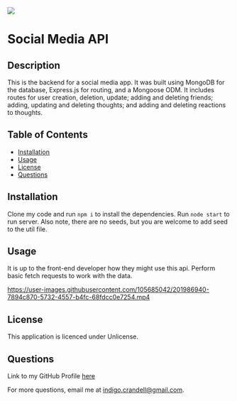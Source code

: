 [![](https://img.shields.io/badge/license-Unlicense-green.svg)](https://unlicense.org/)

# Social Media API

## Description

This is the backend for a social media app. It was built using MongoDB for the database, Express.js for routing, and a Mongoose ODM. It includes routes for user creation, deletion, update; adding and deleting friends; adding, updating and deleting thoughts; and adding and deleting reactions to thoughts.

## Table of Contents

- [Installation](#installation)
- [Usage](#usage)
- [License](#license)
- [Questions](#questions)

<a name="installation"></a>

## Installation

Clone my code and run `npm i` to install the dependencies. Run `node start` to run server. Also note, there are no seeds, but you are welcome to add seed to the util file.

<a name="usage"></a>

## Usage

It is up to the front-end developer how they might use this api. Perform basic fetch requests to work with the data.

https://user-images.githubusercontent.com/105685042/201986940-7894c870-5732-4557-b4fc-68fdcc0e7254.mp4

<a name="license"></a>

## License

This application is licenced under Unlicense.

<a name="questions"></a>

## Questions

Link to my GitHub Profile [here](https://github.com/IndigoFobes)

For more questions, email me at indigo.crandell@gmail.com.
